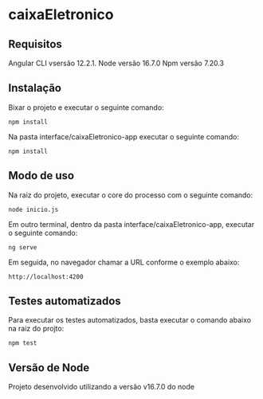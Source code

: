 # caixaEletronico

## Requisitos
 Angular CLI vsersão 12.2.1.
 Node versão 16.7.0
 Npm versão 7.20.3

## Instalação

Bixar o projeto e executar o seguinte comando:
```
npm install
```
Na pasta interface/caixaEletronico-app executar o seguinte comando:
```
npm install
```

## Modo de uso

Na raiz do projeto, executar o core do processo com o seguinte comando:

```
node inicio.js
```
Em outro terminal, dentro da pasta interface/caixaEletronico-app, executar o seguinte comando:
```
ng serve
```

Em seguida, no navegador chamar a URL conforme o exemplo abaixo:

```
http://localhost:4200
```


## Testes automatizados

Para executar os testes automatizados, basta executar o comando abaixo na raiz do projto:

```
npm test
```

## Versão de Node

Projeto desenvolvido utilizando a versão v16.7.0 do node
